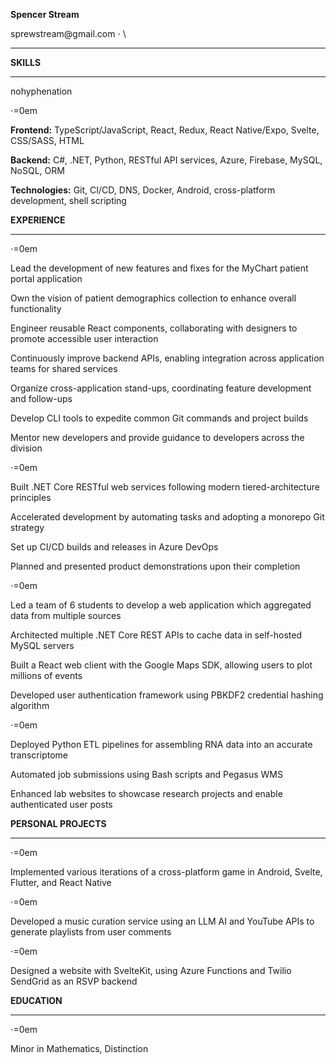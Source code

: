 **Spencer Stream**

sprewstream\@gmail.com $\cdot$ \

------------------------------------------------------------------------

**SKILLS**

------------------------------------------------------------------------

nohyphenation

$\cdot$=0em

**Frontend:** TypeScript/JavaScript, React, Redux, React Native/Expo,
Svelte, CSS/SASS, HTML

**Backend:** C\#, .NET, Python, RESTful API services, Azure, Firebase,
MySQL, NoSQL, ORM

**Technologies:** Git, CI/CD, DNS, Docker, Android, cross-platform
development, shell scripting

**EXPERIENCE**

------------------------------------------------------------------------

$\cdot$=0em

Lead the development of new features and fixes for the MyChart patient
portal application

Own the vision of patient demographics collection to enhance overall
functionality

Engineer reusable React components, collaborating with designers to
promote accessible user interaction

Continuously improve backend APIs, enabling integration across
application teams for shared services

Organize cross-application stand-ups, coordinating feature development
and follow-ups

Develop CLI tools to expedite common Git commands and project builds

Mentor new developers and provide guidance to developers across the
division

$\cdot$=0em

Built .NET Core RESTful web services following modern
tiered-architecture principles

Accelerated development by automating tasks and adopting a monorepo Git
strategy

Set up CI/CD builds and releases in Azure DevOps

Planned and presented product demonstrations upon their completion

$\cdot$=0em

Led a team of 6 students to develop a web application which aggregated
data from multiple sources

Architected multiple .NET Core REST APIs to cache data in self-hosted
MySQL servers

Built a React web client with the Google Maps SDK, allowing users to
plot millions of events

Developed user authentication framework using PBKDF2 credential hashing
algorithm

$\cdot$=0em

Deployed Python ETL pipelines for assembling RNA data into an accurate
transcriptome

Automated job submissions using Bash scripts and Pegasus WMS

Enhanced lab websites to showcase research projects and enable
authenticated user posts

**PERSONAL PROJECTS**

------------------------------------------------------------------------

$\cdot$=0em

Implemented various iterations of a cross-platform game in Android,
Svelte, Flutter, and React Native

$\cdot$=0em

Developed a music curation service using an LLM AI and YouTube APIs to
generate playlists from user comments

$\cdot$=0em

Designed a website with SvelteKit, using Azure Functions and Twilio
SendGrid as an RSVP backend

**EDUCATION**

------------------------------------------------------------------------

$\cdot$=0em

Minor in Mathematics, Distinction
